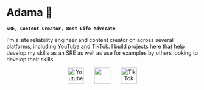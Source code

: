 <head>
    <script src="https://kit.fontawesome.com/f0a6d108e3.js" crossorigin="anonymous"></script> 
</head>

# Adama 👋

**`SRE, Content Creator, Best Life Advocate`**

I'm a site reliability engineer and content creator on across several platforms, including YouTube and TikTok. I build projects here that help develop my skills as an SRE as well as use for examples by others looking to develop their skills. 

<p align="center">
  <a href="https://www.youtube.com/c/adamatalkstech"><img width="42px" alt="Youtube" title="Youtube" src="https://i.imgur.com/qiXu7b2.png"/></a>
  &#8287;&#8287;&#8287;&#8287;&#8287;
  <a href="https://discord.gg/UmUdkyETww" alt="Discord" title="Our Tech Journey Server"><img width="42px" src="https://i.imgur.com/OViZO8J.png"/></a>
  &#8287;&#8287;&#8287;&#8287;&#8287;
  <a href="https://tiktok.com/@adamalorna"><img width="42px" alt="TikTok" title="TikTok" src="https://www.google.com/imgres?imgurl=https%3A%2F%2Fi.pinimg.com%2F736x%2F8a%2F25%2Fc4%2F8a25c4a96e35bfba5f6a0db4ff888b6b.jpg&imgrefurl=https%3A%2F%2Fwww.pinterest.com%2Fpin%2Ftiktok-logoicon-pink-instagram-story--743797694720423821%2F&tbnid=wbKkhE2kl1--zM&vet=12ahUKEwjw1bOK9dn9AhV5mycCHYhNAa8QMygAegUIARDrAQ..i&docid=InNW4sd2lrckUM&w=736&h=725&q=tiktok%20icon&hl=en&ved=2ahUKEwjw1bOK9dn9AhV5mycCHYhNAa8QMygAegUIARDrAQ"></a>
</p>

<body>
<i class="fa-brands fa-tiktok"></i>
</body>